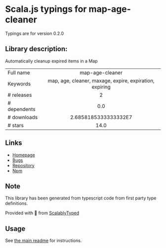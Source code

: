 
# Scala.js typings for map-age-cleaner

Typings are for version 0.2.0

## Library description:
Automatically cleanup expired items in a Map

|                    |                 |
| ------------------ | :-------------: |
| Full name          | map-age-cleaner |
| Keywords           | map, age, cleaner, maxage, expire, expiration, expiring |
| # releases         | 2 |
| # dependents       | 0.0 |
| # downloads        | 2.6858185333333332E7 |
| # stars            | 14.0 |

## Links
- [Homepage](https://github.com/SamVerschueren/map-age-cleaner#readme)
- [Bugs](https://github.com/SamVerschueren/map-age-cleaner/issues)
- [Repository](https://github.com/SamVerschueren/map-age-cleaner)
- [Npm](https://www.npmjs.com/package/map-age-cleaner)
    


## Note
This library has been generated from typescript code from first party type definitions.

Provided with :purple_heart: from [ScalablyTyped](https://github.com/oyvindberg/ScalablyTyped)

## Usage
See [the main readme](../../readme.md) for instructions.


